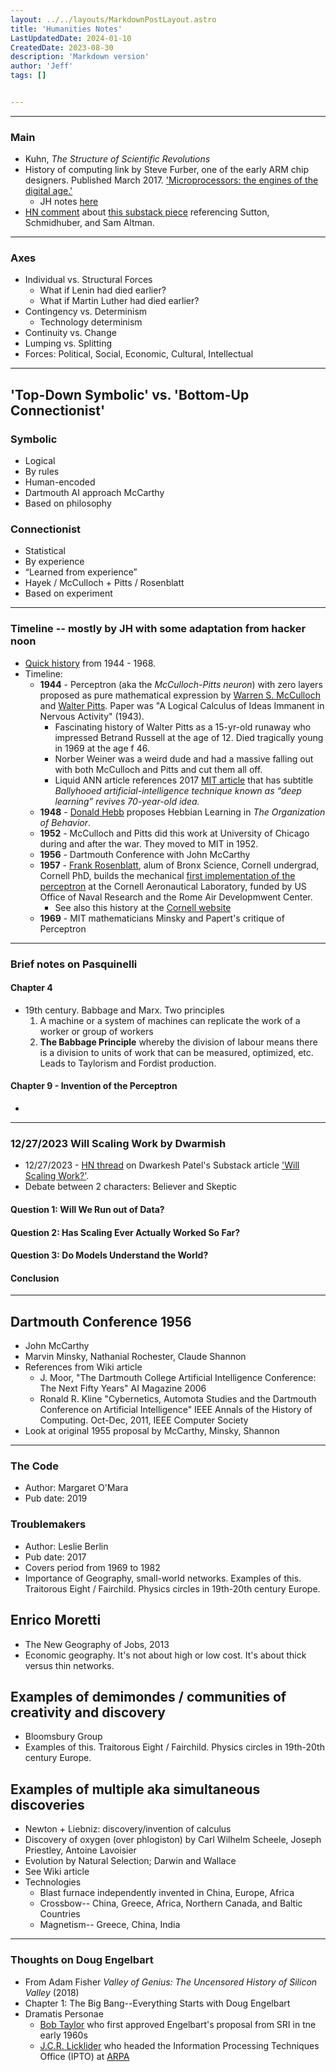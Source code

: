```yaml
---
layout: ../../layouts/MarkdownPostLayout.astro
title: 'Humanities Notes'
LastUpdatedDate: 2024-01-10
CreatedDate: 2023-08-30
description: 'Markdown version'
author: 'Jeff'
tags: []


---
```


***

### Main
* Kuhn, *The Structure of Scientific Revolutions*
* History of computing link by Steve Furber, one of the early ARM chip designers. Published March 2017. ['Microprocessors: the engines of the digital age.'](https://www.ncbi.nlm.nih.gov/pmc/articles/PMC5378251/)
    * JH notes [here](/posts/64-microproc/)
* [HN comment](https://news.ycombinator.com/item?id=38739832) about [this substack piece](https://thealgorithmicbridge.substack.com/p/god-is-dead-so-they-are-building) referencing Sutton, Schmidhuber, and Sam Altman.

***

### Axes
* Individual vs. Structural Forces
	* What if Lenin had died earlier?
	* What if Martin Luther had died earlier?
* Contingency vs. Determinism
	* Technology determinism
* Continuity vs. Change
* Lumping vs. Splitting
* Forces: Political, Social, Economic, Cultural, Intellectual


***
## 'Top-Down Symbolic' vs. 'Bottom-Up Connectionist'
### Symbolic
* Logical
* By rules
* Human-encoded
* Dartmouth AI approach McCarthy
* Based on philosophy
### Connectionist
* Statistical
* By experience
* “Learned from experience”
* Hayek / McCulloch + Pitts / Rosenblatt
* Based on experiment


***


### Timeline -- mostly by JH with some adaptation from hacker noon
* [Quick history](https://hackernoon.com/an-introduction-to-liquid-neural-networks-nt5c33t7) from 1944 - 1968. 
* Timeline:
	* **1944** - Perceptron (aka the *McCulloch-Pitts neuron*) with zero layers proposed as pure mathematical expression by [Warren S. McCulloch](https://en.wikipedia.org/wiki/Warren_Sturgis_McCulloch) and [Walter Pitts](https://en.wikipedia.org/wiki/Walter_Pitts). Paper was "A Logical Calculus of Ideas Immanent in Nervous Activity" (1943). 
		* Fascinating history of Walter Pitts as a 15-yr-old runaway who impressed Betrand Russell at the age of 12. Died tragically young in 1969 at the age f 46.
		* Norber Weiner was a weird dude and had a massive falling out with both McCulloch and Pitts and cut them all off.
		* Liquid ANN article references 2017 [MIT article](https://news.mit.edu/2017/explained-neural-networks-deep-learning-0414?ref=hackernoon.com#:~:text=Neural%20networks%20were%20first%20proposed,the%20first%20cognitive%20science%20department.) that has subtitle *Ballyhooed artificial-intelligence technique known as “deep learning” revives 70-year-old idea.* 
	* **1948** - [Donald Hebb](https://en.wikipedia.org/wiki/Donald_O._Hebb) proposes Hebbian Learning in *The Organization of Behavior*.  
	* **1952** - McCulloch and Pitts did this work at University of Chicago during and after the war. They moved to MIT in 1952.
	* **1956** - Dartmouth Conference with John McCarthy
	* **1957** - [Frank Rosenblatt](https://en.wikipedia.org/wiki/Frank_Rosenblatt), alum of Bronx Science, Cornell undergrad, Cornell PhD, builds the mechanical [first implementation of the perceptron](https://en.wikipedia.org/wiki/Perceptron#Mark_I_Perceptron_machine) at the Cornell Aeronautical Laboratory, funded by US Office of Naval Research and the Rome Air Developmwent Center.
		* See also this history at the [Cornell website](https://news.cornell.edu/stories/2019/09/professors-perceptron-paved-way-ai-60-years-too-soon)
	* **1969** - MIT mathematicians Minsky and Papert's critique of Perceptron
***
### Brief notes on Pasquinelli

#### Chapter 4
* 19th century. Babbage and Marx. Two principles
	1. A machine or a system of machines can replicate the work of a worker or group of workers
	1. **The Babbage Principle** whereby the division of labour means there is a division to units of work that can be measured, optimized, etc. Leads to Taylorism and Fordist production.

#### Chapter 9 - Invention of the Perceptron
* 
***

### 12/27/2023 Will Scaling Work by Dwarmish
* 12/27/2023 - [HN thread](https://news.ycombinator.com/item?id=38781484) on Dwarkesh Patel's Substack article ['Will Scaling Work?'](https://www.dwarkeshpatel.com/p/will-scaling-work). 
* Debate between 2 characters: Believer and Skeptic
####  Question 1: Will We Run out of Data?

####  Question 2: Has Scaling Ever Actually Worked So Far?

####  Question 3: Do Models Understand the World?

####  Conclusion


***

## Dartmouth Conference 1956
* John McCarthy
* Marvin Minsky, Nathanial Rochester, Claude Shannon
* References from Wiki article
	* J. Moor, "The Dartmouth College Artificial Intelligence Conference: The Next Fifty Years" AI Magazine 2006
	* Ronald R. Kline "Cybernetics, Automota Studies and the Dartmouth Conference on Artificial Intelligence" IEEE Annals of the History of Computing. Oct-Dec, 2011, IEEE Computer Society
* Look at original 1955 proposal by McCarthy, Minsky, Shannon

***

### The Code
* Author: Margaret O'Mara
* Pub date: 2019

### Troublemakers 
* Author: Leslie Berlin
* Pub date: 2017
* Covers period from 1969 to 1982
* Importance of Geography, small-world networks. Examples of this. Traitorous Eight / Fairchild. Physics circles in 19th-20th century Europe.

## Enrico Moretti 
* The New Geography of Jobs, 2013
* Economic geography. It's not about high or low cost. It's about thick versus thin networks.


## Examples of demimondes / communities of creativity and discovery
* Bloomsbury Group
* Examples of this. Traitorous Eight / Fairchild. Physics circles in 19th-20th century Europe.

## Examples of multiple aka simultaneous discoveries
* Newton + Liebniz: discovery/invention of calculus
* Discovery of oxygen (over phlogiston) by Carl Wilhelm Scheele, Joseph Priestley, Antoine Lavoisier
* Evolution by Natural Selection; Darwin and Wallace
* See Wiki article 
* Technologies
	* Blast furnace independently invented in China, Europe, Africa
	* Crossbow-- China, Greece, Africa, Northern Canada, and Baltic Countries
	* Magnetism-- Greece, China, India

****

### Thoughts on Doug Engelbart
* From Adam Fisher *Valley of Genius: The Uncensored History of Silicon Valley* (2018)
* Chapter 1: The Big Bang--Everything Starts with Doug Engelbart
* Dramatis Personae
	* [Bob Taylor](https://en.wikipedia.org/wiki/Robert_Taylor_(computer_scientist)) who first approved Engelbart's proposal from SRI in tne early 1960s
	* [J.C.R. Licklider](https://en.wikipedia.org/wiki/J._C._R._Licklider) who headed the Information Processing Techniques Office (IPTO) at [ARPA](https://en.wikipedia.org/wiki/DARPA)




